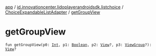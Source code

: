 [app](../../index.md) / [id.innovationcenter.lidoplayerandroidsdk.listchoice](../index.md) / [ChoiceExpandableListAdapter](index.md) / [getGroupView](./get-group-view.md)

# getGroupView

`fun getGroupView(p0: `[`Int`](https://kotlinlang.org/api/latest/jvm/stdlib/kotlin/-int/index.html)`, p1: `[`Boolean`](https://kotlinlang.org/api/latest/jvm/stdlib/kotlin/-boolean/index.html)`, p2: `[`View`](https://developer.android.com/reference/android/view/View.html)`?, p3: `[`ViewGroup`](https://developer.android.com/reference/android/view/ViewGroup.html)`?): `[`View`](https://developer.android.com/reference/android/view/View.html)`?`